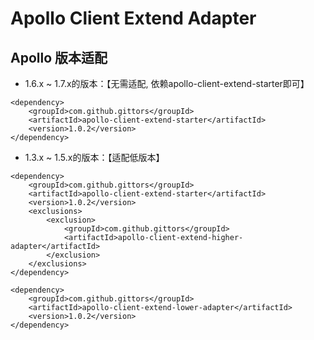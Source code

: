 # Apollo Client Extend Adapter

## Apollo 版本适配

-   1.6.x ~ 1.7.x的版本：【无需适配, 依赖apollo-client-extend-starter即可】
```textmate
<dependency>
    <groupId>com.github.gittors</groupId>
    <artifactId>apollo-client-extend-starter</artifactId>
    <version>1.0.2</version>
</dependency>
```

-   1.3.x ~ 1.5.x的版本：【适配低版本】
```textmate
<dependency>
    <groupId>com.github.gittors</groupId>
    <artifactId>apollo-client-extend-starter</artifactId>
    <version>1.0.2</version>
    <exclusions>
        <exclusion>
            <groupId>com.github.gittors</groupId>
            <artifactId>apollo-client-extend-higher-adapter</artifactId>
        </exclusion>
    </exclusions>
</dependency>

<dependency>
    <groupId>com.github.gittors</groupId>
    <artifactId>apollo-client-extend-lower-adapter</artifactId>
    <version>1.0.2</version>
</dependency>
```
